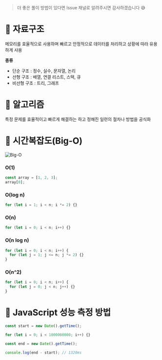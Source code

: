 > 더 좋은 풀이 방법이 있다면 Issue 채널로 알려주시면 감사하겠습니다 😅

# 💎 자료구조

메모리를 효율적으로 사용하며 빠르고 안정적으로 데이터를 처리하고 상황에 따라 유용하게 사용

**종류**

- 단순 구조 : 정수, 실수, 문자열, 논리
- 선형 구조 : 배열, 연결 리스트, 스택, 큐
- 비선형 구조 : 트리, 그래프

# 💎 알고리즘

특정 문제를 효율적이고 빠르게 해결하는 하고 정해진 일련의 절차나 방법을 공식화

# 💎 시간복잡도(Big-O)

![Big-O](https://user-images.githubusercontent.com/72539723/207779313-fa131738-8872-4c13-a390-62734f2371a8.png)

### O(1)

```js
const array = [1, 2, 3];
array[0];
```

### O(log n)

```js
for (let i = 1; i < n; i *= 2) {}
```

### O(n)

```js
for (let i = 0; i < n; i++) {}
```

### O(n log n)

```js
for (let i = 0; i < n; i++) {
  for (let j = 1; j <= n; j *= 2) {}
}
```

### O(n^2)

```js
for (let i = 0; i < n; i++) {
  for (let j = 0; j < n; j++) {}
}
```

# 💎 JavaScript 성능 측정 방법

```js
const start = new Date().getTime();

for (let i = 0; i < 1000000000; i++) {}

const end = new Date().getTime();

console.log(end - start); // 1320ms
```
